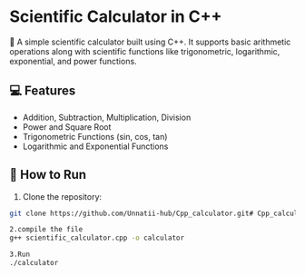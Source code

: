 # Scientific Calculator in C++

🔢 A simple scientific calculator built using C++. It supports basic arithmetic operations along with scientific functions like trigonometric, logarithmic, exponential, and power functions.

## 💻 Features
- Addition, Subtraction, Multiplication, Division
- Power and Square Root
- Trigonometric Functions (sin, cos, tan)
- Logarithmic and Exponential Functions

## 📂 How to Run
1. Clone the repository:
```bash
git clone https://github.com/Unnatii-hub/Cpp_calculator.git# Cpp_calculator

2.compile the file
g++ scientific_calculator.cpp -o calculator

3.Run
./calculator


